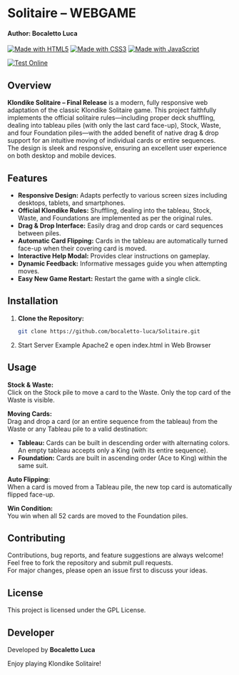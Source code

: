 # Solitaire – WEBGAME
#### Author: Bocaletto Luca

[![Made with HTML5](https://img.shields.io/badge/Made%20with-HTML5-E34F26?logo=html5)](https://www.w3.org/html/)
[![Made with CSS3](https://img.shields.io/badge/Made%20with-CSS3-1572B6?logo=css3)](https://www.w3.org/Style/CSS/)
[![Made with JavaScript](https://img.shields.io/badge/Made%20with-JavaScript-F7DF1E?logo=javascript)](https://developer.mozilla.org/docs/Web/JavaScript)

[![Test Online](https://img.shields.io/badge/Test%20Online-Click%20Here-brightgreen?style=for-the-badge)](https://bocaletto-luca.github.io/Solitaire/)

## Overview

**Klondike Solitaire – Final Release** is a modern, fully responsive web adaptation of the classic Klondike Solitaire game. This project faithfully implements the official solitaire rules—including proper deck shuffling, dealing into tableau piles (with only the last card face-up), Stock, Waste, and four Foundation piles—with the added benefit of native drag & drop support for an intuitive moving of individual cards or entire sequences.  
The design is sleek and responsive, ensuring an excellent user experience on both desktop and mobile devices.

## Features

- **Responsive Design:** Adapts perfectly to various screen sizes including desktops, tablets, and smartphones.
- **Official Klondike Rules:** Shuffling, dealing into the tableau, Stock, Waste, and Foundations are implemented as per the original rules.
- **Drag & Drop Interface:** Easily drag and drop cards or card sequences between piles.
- **Automatic Card Flipping:** Cards in the tableau are automatically turned face-up when their covering card is moved.
- **Interactive Help Modal:** Provides clear instructions on gameplay.
- **Dynamic Feedback:** Informative messages guide you when attempting moves.
- **Easy New Game Restart:** Restart the game with a single click.

## Installation

1. **Clone the Repository:**

   ```bash
   git clone https://github.com/bocaletto-luca/Solitaire.git
2.  Start Server Example Apache2 e open index.html in Web Browser

## Usage

**Stock & Waste:**  
Click on the Stock pile to move a card to the Waste. Only the top card of the Waste is visible.

**Moving Cards:**  
Drag and drop a card (or an entire sequence from the tableau) from the Waste or any Tableau pile to a valid destination:

- **Tableau:** Cards can be built in descending order with alternating colors. An empty tableau accepts only a King (with its entire sequence).
- **Foundation:** Cards are built in ascending order (Ace to King) within the same suit.

**Auto Flipping:**  
When a card is moved from a Tableau pile, the new top card is automatically flipped face-up.

**Win Condition:**  
You win when all 52 cards are moved to the Foundation piles.

## Contributing

Contributions, bug reports, and feature suggestions are always welcome!  
Feel free to fork the repository and submit pull requests.  
For major changes, please open an issue first to discuss your ideas.

## License

This project is licensed under the GPL License.

## Developer

Developed by **Bocaletto Luca**

Enjoy playing Klondike Solitaire!
